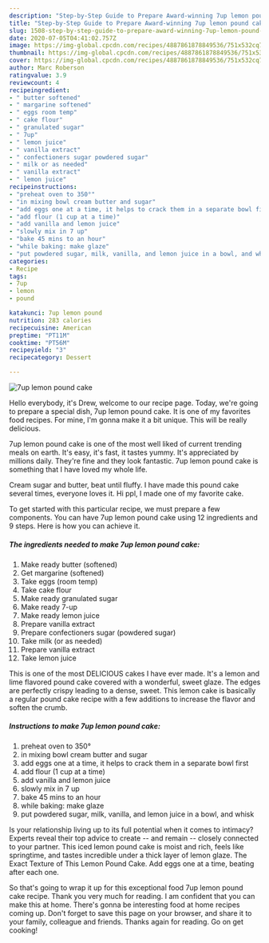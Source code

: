 ```yaml
---
description: "Step-by-Step Guide to Prepare Award-winning 7up lemon pound cake"
title: "Step-by-Step Guide to Prepare Award-winning 7up lemon pound cake"
slug: 1508-step-by-step-guide-to-prepare-award-winning-7up-lemon-pound-cake
date: 2020-07-05T04:41:02.757Z
image: https://img-global.cpcdn.com/recipes/4887861878849536/751x532cq70/7up-lemon-pound-cake-recipe-main-photo.jpg
thumbnail: https://img-global.cpcdn.com/recipes/4887861878849536/751x532cq70/7up-lemon-pound-cake-recipe-main-photo.jpg
cover: https://img-global.cpcdn.com/recipes/4887861878849536/751x532cq70/7up-lemon-pound-cake-recipe-main-photo.jpg
author: Marc Roberson
ratingvalue: 3.9
reviewcount: 4
recipeingredient:
- " butter softened"
- " margarine softened"
- " eggs room temp"
- " cake flour"
- " granulated sugar"
- " 7up"
- " lemon juice"
- " vanilla extract"
- " confectioners sugar powdered sugar"
- " milk or as needed"
- " vanilla extract"
- " lemon juice"
recipeinstructions:
- "preheat oven to 350°"
- "in mixing bowl cream butter and sugar"
- "add eggs one at a time, it helps to crack them in a separate bowl first"
- "add flour (1 cup at a time)"
- "add vanilla and lemon juice"
- "slowly mix in 7 up"
- "bake 45 mins to an hour"
- "while baking: make glaze"
- "put powdered sugar, milk, vanilla, and lemon juice in a bowl, and whisk"
categories:
- Recipe
tags:
- 7up
- lemon
- pound

katakunci: 7up lemon pound 
nutrition: 283 calories
recipecuisine: American
preptime: "PT11M"
cooktime: "PT56M"
recipeyield: "3"
recipecategory: Dessert

---
```



![7up lemon pound cake](https://img-global.cpcdn.com/recipes/4887861878849536/751x532cq70/7up-lemon-pound-cake-recipe-main-photo.jpg)

Hello everybody, it's Drew, welcome to our recipe page. Today, we're going to prepare a special dish, 7up lemon pound cake. It is one of my favorites food recipes. For mine, I'm gonna make it a bit unique. This will be really delicious.

7up lemon pound cake is one of the most well liked of current trending meals on earth. It's easy, it's fast, it tastes yummy. It's appreciated by millions daily. They're fine and they look fantastic. 7up lemon pound cake is something that I have loved my whole life.

Cream sugar and butter, beat until fluffy. I have made this pound cake several times, everyone loves it. Hi ppl, I made one of my favorite cake.


To get started with this particular recipe, we must prepare a few components. You can have 7up lemon pound cake using 12 ingredients and 9 steps. Here is how you can achieve it.

<!--inarticleads1-->

##### The ingredients needed to make 7up lemon pound cake:

1. Make ready  butter (softened)
1. Get  margarine (softened)
1. Take  eggs (room temp)
1. Take  cake flour
1. Make ready  granulated sugar
1. Make ready  7-up
1. Make ready  lemon juice
1. Prepare  vanilla extract
1. Prepare  confectioners sugar (powdered sugar)
1. Take  milk (or as needed)
1. Prepare  vanilla extract
1. Take  lemon juice


This is one of the most DELICIOUS cakes I have ever made. It&#39;s a lemon and lime flavored pound cake covered with a wonderful, sweet glaze. The edges are perfectly crispy leading to a dense, sweet. This lemon cake is basically a regular pound cake recipe with a few additions to increase the flavor and soften the crumb. 

<!--inarticleads2-->

##### Instructions to make 7up lemon pound cake:

1. preheat oven to 350°
1. in mixing bowl cream butter and sugar
1. add eggs one at a time, it helps to crack them in a separate bowl first
1. add flour (1 cup at a time)
1. add vanilla and lemon juice
1. slowly mix in 7 up
1. bake 45 mins to an hour
1. while baking: make glaze
1. put powdered sugar, milk, vanilla, and lemon juice in a bowl, and whisk


Is your relationship living up to its full potential when it comes to intimacy? Experts reveal their top advice to create -- and remain -- closely connected to your partner. This iced lemon pound cake is moist and rich, feels like springtime, and tastes incredible under a thick layer of lemon glaze. The Exact Texture of This Lemon Pound Cake. Add eggs one at a time, beating after each one. 

So that's going to wrap it up for this exceptional food 7up lemon pound cake recipe. Thank you very much for reading. I am confident that you can make this at home. There's gonna be interesting food at home recipes coming up. Don't forget to save this page on your browser, and share it to your family, colleague and friends. Thanks again for reading. Go on get cooking!
